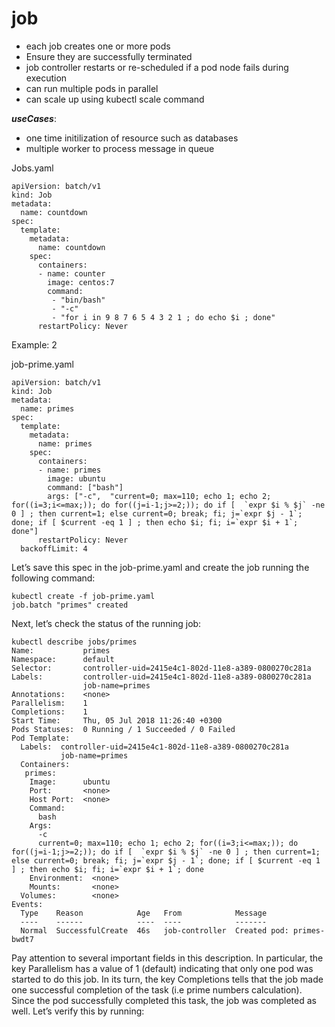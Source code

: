 # job 
- each job creates one or more pods
- Ensure they are successfully terminated
- job controller restarts or re-scheduled if a pod node fails during execution
-  can run multiple pods in parallel 
-  can scale up using kubectl scale command

***useCases***:
- one time initilization of resource such as databases
-  multiple worker to process message in queue

Jobs.yaml
```
apiVersion: batch/v1
kind: Job
metadata:
  name: countdown
spec:
  template:
    metadata:
      name: countdown
    spec:
      containers:
      - name: counter
        image: centos:7
        command:
         - "bin/bash"
         - "-c"
         - "for i in 9 8 7 6 5 4 3 2 1 ; do echo $i ; done"
      restartPolicy: Never
```

Example: 2

job-prime.yaml

```
apiVersion: batch/v1
kind: Job
metadata:
  name: primes
spec:
  template:
    metadata:
      name: primes
    spec:
      containers:
      - name: primes
        image: ubuntu
        command: ["bash"]
        args: ["-c",  "current=0; max=110; echo 1; echo 2; for((i=3;i<=max;)); do for((j=i-1;j>=2;)); do if [  `expr $i % $j` -ne 0 ] ; then current=1; else current=0; break; fi; j=`expr $j - 1`; done; if [ $current -eq 1 ] ; then echo $i; fi; i=`expr $i + 1`; done"]
      restartPolicy: Never
  backoffLimit: 4
```

Let’s save this spec in the job-prime.yaml  and create the job running the following command:
```
kubectl create -f job-prime.yaml
job.batch "primes" created
```
Next, let’s check the status of the running job:
```
kubectl describe jobs/primes
Name:           primes
Namespace:      default
Selector:       controller-uid=2415e4c1-802d-11e8-a389-0800270c281a
Labels:         controller-uid=2415e4c1-802d-11e8-a389-0800270c281a
                job-name=primes
Annotations:    <none>
Parallelism:    1
Completions:    1
Start Time:     Thu, 05 Jul 2018 11:26:40 +0300
Pods Statuses:  0 Running / 1 Succeeded / 0 Failed
Pod Template:
  Labels:  controller-uid=2415e4c1-802d-11e8-a389-0800270c281a
           job-name=primes
  Containers:
   primes:
    Image:      ubuntu
    Port:       <none>
    Host Port:  <none>
    Command:
      bash
    Args:
      -c
      current=0; max=110; echo 1; echo 2; for((i=3;i<=max;)); do for((j=i-1;j>=2;)); do if [  `expr $i % $j` -ne 0 ] ; then current=1; else current=0; break; fi; j=`expr $j - 1`; done; if [ $current -eq 1 ] ; then echo $i; fi; i=`expr $i + 1`; done
    Environment:  <none>
    Mounts:       <none>
  Volumes:        <none>
Events:
  Type    Reason            Age   From            Message
  ----    ------            ----  ----            -------
  Normal  SuccessfulCreate  46s   job-controller  Created pod: primes-bwdt7
```
Pay attention to several important fields in this description. In particular, the key Parallelism  has a value of 1 (default) indicating that only one pod was started to do this job. In its turn, the key Completions  tells that the job made one successful completion of the task (i.e prime numbers calculation). Since the pod successfully completed this task, the job was completed as well. Let’s verify this by running:
